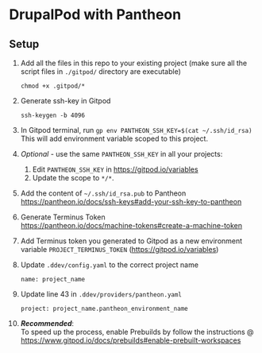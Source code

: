 # DrupalPod with Pantheon

## Setup 

1. Add all the files in this repo to your existing project (make sure all the script files in `./gitpod/` directory are executable)
    ```
    chmod +x .gitpod/*
    ```

1. Generate ssh-key in Gitpod
    ```
    ssh-keygen -b 4096
    ```

1. In Gitpod terminal, run `gp env PANTHEON_SSH_KEY=$(cat ~/.ssh/id_rsa)`
    <br>
    This will add environment variable scoped to this project. 

1. _Optional_ - use the same `PANTHEON_SSH_KEY` in all your projects:
    1. Edit `PANTHEON_SSH_KEY` in https://gitpod.io/variables
    1. Update the scope to `*/*`.

1. Add the content of `~/.ssh/id_rsa.pub` to Pantheon
    <br>
    https://pantheon.io/docs/ssh-keys#add-your-ssh-key-to-pantheon


1. Generate Terminus Token
    <br>
    https://pantheon.io/docs/machine-tokens#create-a-machine-token

1. Add Terminus token you generated to Gitpod as a new environment variable `PROJECT_TERMINUS_TOKEN` (https://gitpod.io/variables)

1. Update `.ddev/config.yaml` to the correct project name
    ```
    name: project_name
    ```

1. Update line 43 in `.ddev/providers/pantheon.yaml`
    ```
    project: project_name.pantheon_environment_name
    ```

1. _**Recommended**_:
<br>To speed up the process, enable Prebuilds by follow the instructions @ https://www.gitpod.io/docs/prebuilds#enable-prebuilt-workspaces
